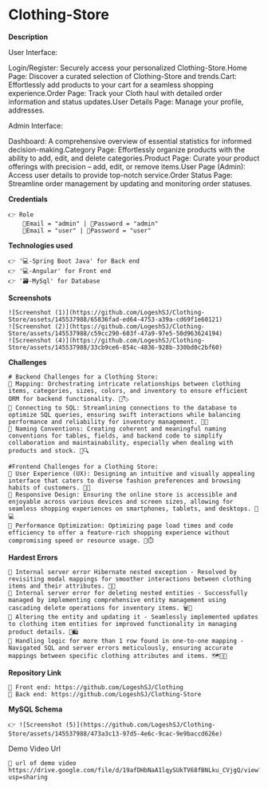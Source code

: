  # **Clothing-Store**


**Description**

  User Interface:

Login/Register: Securely access your personalized Clothing-Store.Home Page: Discover a curated selection of Clothing-Store and trends.Cart: Effortlessly add products to your cart for a seamless shopping experience.Order Page: Track your Cloth haul with detailed order information and status updates.User Details Page: Manage your profile, addresses.

Admin Interface:

Dashboard: A comprehensive overview of essential statistics for informed decision-making.Category Page: Effortlessly organize products with the ability to add, edit, and delete categories.Product Page: Curate your product offerings with precision – add, edit, or remove items.User Page (Admin): Access user details to provide top-notch service.Order Status Page: Streamline order management by updating and monitoring order statuses.


**Credentials**

    👉 Role 
        📧Email = "admin" | 🔐Password = "admin"
        📧Email = "user" | 🔐Password = "user"


**Technologies used**

    👉 '💻-Spring Boot Java' for Back end
    👉 '💻-Angular' for Front end 
    👉 '🗃️-MySql' for Database 


**Screenshots**

    ![Screenshot (1)](https://github.com/LogeshSJ/Clothing-Store/assets/145537988/65836fad-ed64-4753-a39a-cd69f1e60121)
    ![Screenshot (2)](https://github.com/LogeshSJ/Clothing-Store/assets/145537988/c59cc290-603f-47a9-97e5-50d963624194)
    ![Screenshot (4)](https://github.com/LogeshSJ/Clothing-Store/assets/145537988/33cb9ce6-854c-4836-928b-330bd0c2bf60)





**Challenges**

    # Backend Challenges for a Clothing Store:
    🔴 Mapping: Orchestrating intricate relationships between clothing items, categories, sizes, colors, and inventory to ensure efficient ORM for backend functionality. 🧵🏷️
    🔴 Connecting to SQL: Streamlining connections to the database to optimize SQL queries, ensuring swift interactions while balancing performance and reliability for inventory management. 🔗💼
    🔴 Naming Conventions: Creating coherent and meaningful naming conventions for tables, fields, and backend code to simplify collaboration and maintainability, especially when dealing with products and stock. 🏬🔍
    
    #Frontend Challenges for a Clothing Store:
    🔴 User Experience (UX): Designing an intuitive and visually appealing interface that caters to diverse fashion preferences and browsing habits of customers. 👗👔
    🔴 Responsive Design: Ensuring the online store is accessible and enjoyable across various devices and screen sizes, allowing for seamless shopping experiences on smartphones, tablets, and desktops. 📱💻
    🔴 Performance Optimization: Optimizing page load times and code efficiency to offer a feature-rich shopping experience without compromising speed or resource usage. 🚀⏱️
    
    


**Hardest Errors** 

    🚩 Internal server error Hibernate nested exception - Resolved by revisiting modal mappings for smoother interactions between clothing items and their attributes. 🧩🔄
    🚩 Internal server error for deleting nested entities - Successfully managed by implementing comprehensive entity management using cascading delete operations for inventory items. 🗑️🔄
    🚩 Altering the entity and updating it - Seamlessly implemented updates to clothing item entities for improved functionality in managing product details. 🔄🛍️
    🚩 Handling logic for more than 1 row found in one-to-one mapping - Navigated SQL and server errors meticulously, ensuring accurate mappings between specific clothing attributes and items. 🗺️📝🚧
    


**Repository Link**

    🔗 Front end: https://github.com/LogeshSJ/Clothing
    🔗 Back end: https://github.com/LogeshSJ/Clothing-Store


**MySQL Schema**

    👉 ![Screenshot (5)](https://github.com/LogeshSJ/Clothing-Store/assets/145537988/473a3c13-97d5-4e6c-9cac-9e9baccd626e)



Demo Video Url
  
    🔗 url of demo video https://drive.google.com/file/d/19afDHbNaA1lqySUkTV68fBNLku_CVjgQ/view?usp=sharing
  
  
  
  
